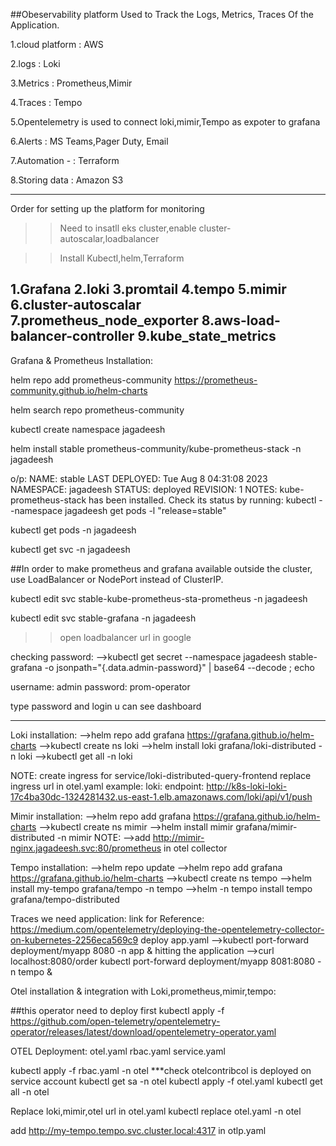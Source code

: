 ##Obeservability platform Used to Track the Logs, Metrics, Traces Of the Application.

1.cloud platform         :   AWS

2.logs                   :   Loki

3.Metrics                : Prometheus,Mimir

4.Traces                 : Tempo

5.Opentelemetry is used to connect loki,mimir,Tempo as expoter to grafana

6.Alerts                 : MS Teams,Pager Duty, Email

7.Automation       -     : Terraform

8.Storing data           : Amazon S3

------------------------------------------------------------------------------
Order for setting up the platform for monitoring

>>Need to insatll eks cluster,enable cluster-autoscalar,loadbalancer

>>Install Kubectl,helm,Terraform

1.Grafana
2.loki
3.promtail
4.tempo
5.mimir
6.cluster-autoscalar
7.prometheus_node_exporter
8.aws-load-balancer-controller
9.kube_state_metrics
------------

Grafana & Prometheus Installation:

helm repo add prometheus-community https://prometheus-community.github.io/helm-charts

helm search repo prometheus-community

kubectl create namespace jagadeesh

helm install stable prometheus-community/kube-prometheus-stack -n jagadeesh

o/p: 
NAME: stable
LAST DEPLOYED: Tue Aug  8 04:31:08 2023
NAMESPACE: jagadeesh
STATUS: deployed
REVISION: 1
NOTES:
kube-prometheus-stack has been installed. Check its status by running:
  kubectl --namespace jagadeesh get pods -l "release=stable"

kubectl get pods -n jagadeesh

kubectl get svc -n jagadeesh

##In order to make prometheus and grafana available outside the cluster, use LoadBalancer or NodePort instead of ClusterIP.

kubectl edit svc stable-kube-prometheus-sta-prometheus -n jagadeesh

kubectl edit svc stable-grafana -n jagadeesh

>>open loadbalancer url in google
>>
checking password:
-->kubectl get secret --namespace jagadeesh stable-grafana -o jsonpath="{.data.admin-password}" | base64 --decode ; echo

username: admin
password: prom-operator

type password and login u can see dashboard

-----------------------------------------------
Loki installation:
-->helm repo add grafana https://grafana.github.io/helm-charts
-->kubectl create ns loki
-->helm install loki grafana/loki-distributed -n loki
-->kubectl get all -n loki

NOTE:
create ingress for service/loki-distributed-query-frontend
replace ingress url in otel.yaml
example:
loki:
  endpoint: http://k8s-loki-loki-17c4ba30dc-1324281432.us-east-1.elb.amazonaws.com/loki/api/v1/push

Mimir installation:
-->helm repo add grafana https://grafana.github.io/helm-charts
-->kubectl create ns mimir
-->helm install mimir grafana/mimir-distributed -n mimir
NOTE:
-->add http://mimir-nginx.jagadeesh.svc:80/prometheus in otel collector

Tempo installation:
-->helm repo update
-->helm repo add grafana https://grafana.github.io/helm-charts
-->kubectl create ns tempo
-->helm install my-tempo grafana/tempo -n tempo
-->helm -n tempo install tempo grafana/tempo-distributed 

Traces we need application:
link for Reference: https://medium.com/opentelemetry/deploying-the-opentelemetry-collector-on-kubernetes-2256eca569c9
deploy app.yaml 
-->kubectl port-forward deployment/myapp 8080 -n app &
hitting the application
-->curl localhost:8080/order
kubectl port-forward deployment/myapp 8081:8080 -n tempo  &

Otel installation & integration with Loki,prometheus,mimir,tempo:

##this operator need to deploy first
kubectl apply -f https://github.com/open-telemetry/opentelemetry-operator/releases/latest/download/opentelemetry-operator.yaml

OTEL Deployment:
otel.yaml   rbac.yaml   service.yaml

kubectl apply -f rbac.yaml -n otel
***check otelcontribcol is deployed on service account
kubectl get sa -n otel
kubectl apply -f otel.yaml
kubectl get all -n otel

Replace loki,mimir,otel url in otel.yaml 
kubectl replace otel.yaml -n otel

add http://my-tempo.tempo.svc.cluster.local:4317 in otlp.yaml




